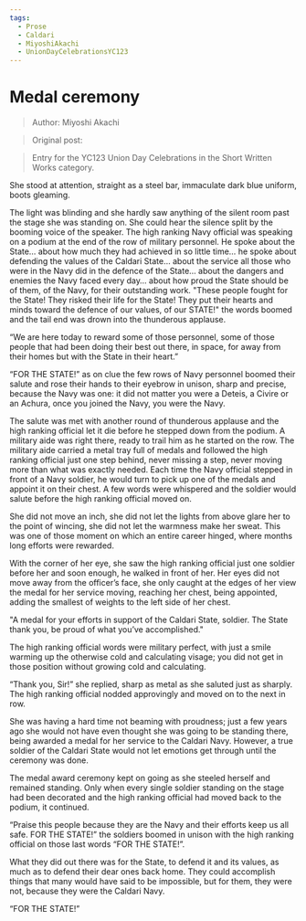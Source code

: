 ```yaml
---
tags:
  - Prose
  - Caldari
  - MiyoshiAkachi
  - UnionDayCelebrationsYC123
---
```


# Medal ceremony

> Author: Miyoshi Akachi

> Original post:

> Entry for the YC123 Union Day Celebrations in the Short Written Works category.

She stood at attention, straight as a steel bar, immaculate dark blue uniform, boots gleaming.

The light was blinding and she hardly saw anything of the silent room past the stage she was standing on. She could hear the silence split by the booming voice of the speaker.
The high ranking Navy official was speaking on a podium at the end of the row of military personnel. He spoke about the State… about how much they had achieved in so little time… he spoke about defending the values of the Caldari State… about the service all those who were in the Navy did in the defence of the State… about the dangers and enemies the Navy faced every day… about how proud the State should be of them, of the Navy, for their outstanding work.
"These people fought for the State! They risked their life for the State! They put their hearts and minds toward the defence of our values, of our STATE!" the words boomed and the tail end was drown into the thunderous applause.

“We are here today to reward some of those personnel, some of those people that had been doing their best out there, in space, for away from their homes but with the State in their heart.”

“FOR THE STATE!” as on clue the few rows of Navy personnel boomed their salute and rose their hands to their eyebrow in unison, sharp and precise, because the Navy was one: it did not matter you were a Deteis, a Civire or an Achura, once you joined the Navy, you were the Navy.

The salute was met with another round of thunderous applause and the high ranking official let it die before he stepped down from the podium. A military aide was right there, ready to trail him as he started on the row.
The military aide carried a metal tray full of medals and followed the high ranking official just one step behind, never missing a step, never moving more than what was exactly needed. Each time the Navy official stepped in front of a Navy soldier, he would turn to pick up one of the medals and appoint it on their chest. A few words were whispered and the soldier would salute before the high ranking official moved on.

She did not move an inch, she did not let the lights from above glare her to the point of wincing, she did not let the warmness make her sweat. This was one of those moment on which an entire career hinged, where months long efforts were rewarded.

With the corner of her eye, she saw the high ranking official just one soldier before her and soon enough, he walked in front of her. Her eyes did not move away from the officer’s face, she only caught at the edges of her view the medal for her service moving, reaching her chest, being appointed, adding the smallest of weights to the left side of her chest.

"A medal for your efforts in support of the Caldari State, soldier. The State thank you, be proud of what you’ve accomplished."

The high ranking official words were military perfect, with just a smile warming up the otherwise cold and calculating visage; you did not get in those position without growing cold and calculating.

“Thank you, Sir!” she replied, sharp as metal as she saluted just as sharply. The high ranking official nodded approvingly and moved on to the next in row.

She was having a hard time not beaming with proudness; just a few years ago she would not have even thought she was going to be standing there, being awarded a medal for her service to the Caldari Navy. However, a true soldier of the Caldari State would not let emotions get through until the ceremony was done.

The medal award ceremony kept on going as she steeled herself and remained standing. Only when every single soldier standing on the stage had been decorated and the high ranking official had moved back to the podium, it continued.

“Praise this people because they are the Navy and their efforts keep us all safe. FOR THE STATE!” the soldiers boomed in unison with the high ranking official on those last words “FOR THE STATE!”.

What they did out there was for the State, to defend it and its values, as much as to defend their dear ones back home. They could accomplish things that many would have said to be impossible, but for them, they were not, because they were the Caldari Navy.

“FOR THE STATE!”
